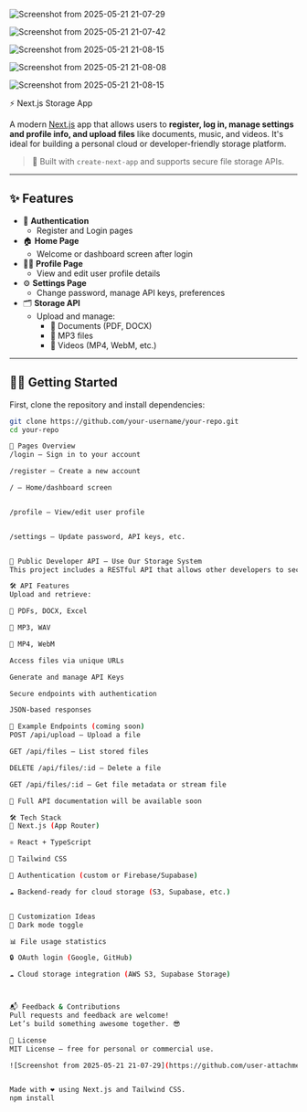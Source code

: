 ![Screenshot from 2025-05-21 21-07-29](https://github.com/user-attachments/assets/3736cae0-d57f-427f-9a53-15c85a36bbbf)

![Screenshot from 2025-05-21 21-07-42](https://github.com/user-attachments/assets/2a8280ae-99c9-45dd-8346-418c7332bc7a)


![Screenshot from 2025-05-21 21-08-15](https://github.com/user-attachments/assets/100f59fa-fe18-414e-bfd6-9d5966dba14f)



![Screenshot from 2025-05-21 21-08-08](https://github.com/user-attachments/assets/1877fb61-9bbb-43c4-bd1f-d7ceec09f78b)


![Screenshot from 2025-05-21 21-08-15](https://github.com/user-attachments/assets/32e95b00-d521-4028-9822-d6f6a8ab6adb)

⚡ Next.js Storage App

A modern [Next.js](https://nextjs.org) app that allows users to **register, log in, manage settings and profile info, and upload files** like documents, music, and videos. It's ideal for building a personal cloud or developer-friendly storage platform.

> 🚀 Built with `create-next-app` and supports secure file storage APIs.

---

## ✨ Features

- 🔐 **Authentication**
  - Register and Login pages
- 🏠 **Home Page**
  - Welcome or dashboard screen after login
- 🙍‍♂️ **Profile Page**
  - View and edit user profile details
- ⚙️ **Settings Page**
  - Change password, manage API keys, preferences
- 🗂️ **Storage API**
  - Upload and manage:
    - 📄 Documents (PDF, DOCX)
    - 🎵 MP3 files
    - 🎥 Videos (MP4, WebM, etc.)

---

## 🧑‍💻 Getting Started

First, clone the repository and install dependencies:

```bash
git clone https://github.com/your-username/your-repo.git
cd your-repo

🔐 Pages Overview
/login – Sign in to your account

/register – Create a new account

/ – Home/dashboard screen


/profile – View/edit user profile


/settings – Update password, API keys, etc.


📡 Public Developer API – Use Our Storage System
This project includes a RESTful API that allows other developers to securely store and manage their files.

🛠️ API Features
Upload and retrieve:

📄 PDFs, DOCX, Excel

🎵 MP3, WAV

🎥 MP4, WebM

Access files via unique URLs

Generate and manage API Keys

Secure endpoints with authentication

JSON-based responses

🔑 Example Endpoints (coming soon)
POST /api/upload – Upload a file

GET /api/files – List stored files

DELETE /api/files/:id – Delete a file

GET /api/files/:id – Get file metadata or stream file

📘 Full API documentation will be available soon

🛠 Tech Stack
🧠 Next.js (App Router)

⚛️ React + TypeScript

💨 Tailwind CSS

🔐 Authentication (custom or Firebase/Supabase)

☁️ Backend-ready for cloud storage (S3, Supabase, etc.)


🧪 Customization Ideas
🌙 Dark mode toggle

📊 File usage statistics

🔒 OAuth login (Google, GitHub)

☁️ Cloud storage integration (AWS S3, Supabase Storage)



📬 Feedback & Contributions
Pull requests and feedback are welcome!
Let’s build something awesome together. 😎

🧾 License
MIT License — free for personal or commercial use.

![Screenshot from 2025-05-21 21-07-29](https://github.com/user-attachments/assets/3736cae0-d57f-427f-9a53-15c85a36bbbf)


Made with ❤️ using Next.js and Tailwind CSS.
npm install
